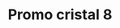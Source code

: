 ---
title: Promo cristal 8
date: 
draft: false

# descripcion
description : Conjunto cadena y dije en plata 925 y cristal. Encontrá todas las promos de navidad en nuestra tienda de IG. Pedidos por  whatsapp, mail o dm.

materials: 

color: 

dimensions: 

code: 99-99-0703

type: "Promos"

categories: [destacados]

price: $1.790,00

# Images
# first image will be shown in the product page
images:
  # - image: "images/path_to_image"
  # La ubicacion de las imagenes es imagenes/Promos/Promos.Promo/99-99-0703-promo-cristal-8
  - image: "./images/promos/promo/99-99-0703.jpg"
  - image: "./images/promos/promo/99-99-0703_b.jpg"
---